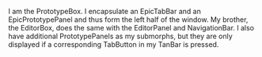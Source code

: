 I am the PrototypeBox. I encapsulate an EpicTabBar and an EpicPrototypePanel and thus form the left half of the window. My brother, the EditorBox, does the same with the EditorPanel and NavigationBar. I also have additional PrototypePanels as my submorphs, but they are only displayed if a corresponding TabButton in my TanBar is pressed.